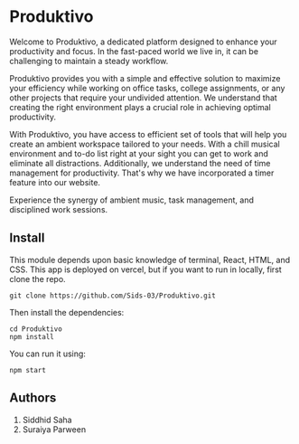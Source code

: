 # Produktivo

Welcome to Produktivo, a dedicated platform designed to enhance your productivity and focus. In the fast-paced world we live in, it can be challenging to maintain a steady workflow. 

Produktivo provides you with a simple and effective solution to maximize your efficiency while working on office tasks, college assignments, or any other projects that require your undivided attention. We understand that creating the right environment plays a crucial role in achieving optimal productivity. 

With Produktivo, you have access to efficient set of tools that will help you create an ambient workspace tailored to your needs. 
With a chill musical environment and to-do list right at your sight you can get to work and eliminate all distractions. Additionally, we understand the need of time management for productivity. That's why we have incorporated a timer feature into our website. 

Experience the synergy of ambient music, task management, and disciplined work sessions.

## Install

This module depends upon basic knowledge of terminal, React, HTML, and CSS.
This app is deployed on vercel, but if you want to run in locally, first clone the repo.

```
git clone https://github.com/Sids-03/Produktivo.git
```

Then install the dependencies:
```
cd Produktivo
npm install
```

You can run it using:

```
npm start
```

## Authors

1) Siddhid Saha 
2) Suraiya Parween

